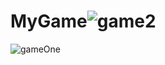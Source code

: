 # MyGame![game2](https://github.com/tharukanadu/MyGame/assets/91652221/d2706c8b-ae59-49f9-9e85-bbbff910b204)
![gameOne](https://github.com/tharukanadu/MyGame/assets/91652221/333af6eb-bac7-4225-946c-8ca0ab55fca8)
